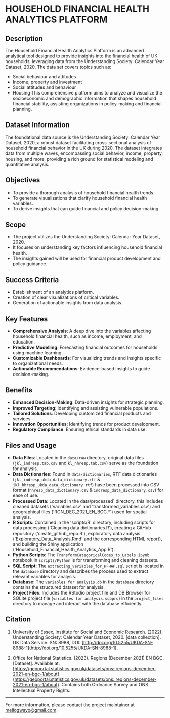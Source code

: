 # HOUSEHOLD FINANCIAL HEALTH ANALYTICS PLATFORM

## Description

The Household Financial Health Analytics Platform is an advanced analytical tool designed to provide insights into the financial health of UK households, leveraging data from the Understanding Society: Calendar Year Dataset, 2020. The data set covers topics such as:
- Social behaviour and attitudes
- Income, property and investment
- Social attitudes and behaviour
- Housing
This comprehensive platform aims to analyze and visualize the socioeconomic and demographic information that shapes household financial stability, assisting organizations in policy-making and financial planning.

## Dataset Information

The foundational data source is the Understanding Society: Calendar Year Dataset, 2020, a robust dataset facilitating cross-sectional analysis of household financial behavior in the UK during 2020. The dataset integrates data from multiple waves, encompassing social behavior, income, property, housing, and more, providing a rich ground for statistical modeling and quantitative analysis.

## Objectives

- To provide a thorough analysis of household financial health trends.
- To generate visualizations that clarify household financial health variables.
- To derive insights that can guide financial and policy decision-making.

## Scope

- The project utilizes the Understanding Society: Calendar Year Dataset, 2020.
- It focuses on understanding key factors influencing household financial health.
- The insights gained will be used for financial product development and policy guidance.

## Success Criteria

- Establishment of an analytics platform.
- Creation of clear visualizations of critical variables.
- Generation of actionable insights from data analysis.

## Key Features

- **Comprehensive Analysis**: A deep dive into the variables affecting household financial health, such as income, employment, and education.
- **Predictive Modelling**: Forecasting financial outcomes for households using machine learning.
- **Customizable Dashboards**: For visualizing trends and insights specific to organizational needs.
- **Actionable Recommendations**: Evidence-based insights to guide decision-making.

## Benefits

- **Enhanced Decision-Making**: Data-driven insights for strategic planning.
- **Improved Targeting**: Identifying and assisting vulnerable populations.
- **Tailored Solutions**: Developing customized financial products and services.
- **Innovation Opportunities**: Identifying trends for product development.
- **Regulatory Compliance**: Ensuring ethical standards in data use.

## Files and Usage

- **Data Files**: Located in the `data/raw` directory, original data files (`jkl_indresp.tab.csv` and `kl_hhresp.tab.csv`) serve as the foundation for analysis.
- **Data Dictionaries**: Found in `data/dictionaries`, RTF data dictionaries (`jkl_indresp_ukda_data_dictionary.rtf` & `jkl_hhresp_ukda_data_dictionary.rtf`) have been processed into CSV format (`hhresp_data_dictionary.csv` & `indresp_data_dictionary.csv`) for ease of use.
- **Processed Data**: Located in the data/processed` directory, this includes cleaned datasets ('variables.csv' and 'transformed_variables.csv') and geographical files ('RGN_DEC_2021_EN_BGC.*') used for spatial analysis.
- **R Scripts**: Contained in the 'scripts/R' directory, including scripts for data processing ('Cleaning data dictionaries.R'), creating a GitHub repository ('create_github_repo.R'), exploratory data analysis ('Exploratory_Data_Analysis.Rmd' and the corresponding HTML report), and building the Shiny application ('Household_Financial_Health_Analytics_App.R').
- **Python Scripts**: The `TransformCategoricalCodes_to_Labels.ipynb` notebook in `scripts/Python` is for transforming and cleaning datasets.
- **SQL Script**: The `extracting_variables_for_HFHAP.sql` script is located in the `database` directory and describes the process used to extract relevant variables for analysis.
- **Database**: The `variables for analysis.db` in the `database` directory contains the structured dataset for analysis.
- **Project Files**: Includes the RStudio project file and DB Browser for SQLite project file (`variables for analysis.sqbpro`) in the `project_files` directory to manage and interact with the database efficiently.

## Citation

1. University of Essex, Institute for Social and Economic Research. (2022). Understanding Society: Calendar Year Dataset, 2020. [data collection]. UK Data Service. SN: 8988, DOI: [http://doi.org/10.5255/UKDA-SN-8988-1](http://doi.org/10.5255/UKDA-SN-8988-1).

2. Office for National Statistics. (2023). Regions (December 2021) EN BGC. [Dataset]. Available at: [https://geoportal.statistics.gov.uk/datasets/ons::regions-december-2021-en-bgc-1/about](https://geoportal.statistics.gov.uk/datasets/ons::regions-december-2021-en-bgc-1/about). Contains both Ordnance Survey and ONS Intellectual Property Rights.

---

For more information, please contact the project maintainer at mellogwayo@gmail.com.
